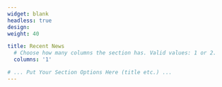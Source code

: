 ```yaml
---
widget: blank
headless: true
design:
weight: 40

title: Recent News
  # Choose how many columns the section has. Valid values: 1 or 2.
  columns: '1'

# ... Put Your Section Options Here (title etc.) ...
---
```


